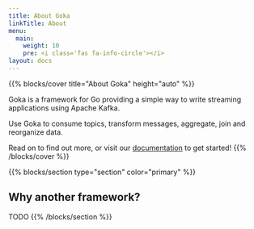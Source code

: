 ```yaml
---
title: About Goka
linkTitle: About
menu:
  main:
    weight: 10
    pre: <i class='fas fa-info-circle'></i>
layout: docs
---
```


{{% blocks/cover title="About Goka" height="auto" %}}

Goka is a framework for Go providing a simple way to write streaming applications using Apache Kafka.

Use Goka to consume topics, transform messages, aggregate, join and reorganize data. 

Read on to find out more, or visit our [documentation](/docs/) to get started!
{{% /blocks/cover %}}

{{% blocks/section type="section" color="primary" %}}
## Why another framework?

TODO
{{% /blocks/section %}}

